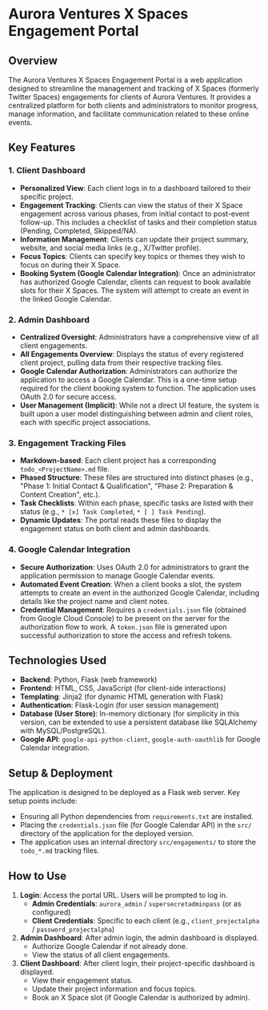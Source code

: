 # Aurora Ventures X Spaces Engagement Portal

## Overview

The Aurora Ventures X Spaces Engagement Portal is a web application designed to streamline the management and tracking of X Spaces (formerly Twitter Spaces) engagements for clients of Aurora Ventures. It provides a centralized platform for both clients and administrators to monitor progress, manage information, and facilitate communication related to these online events.

## Key Features

### 1. Client Dashboard
- **Personalized View**: Each client logs in to a dashboard tailored to their specific project.
- **Engagement Tracking**: Clients can view the status of their X Space engagement across various phases, from initial contact to post-event follow-up. This includes a checklist of tasks and their completion status (Pending, Completed, Skipped/NA).
- **Information Management**: Clients can update their project summary, website, and social media links (e.g., X/Twitter profile).
- **Focus Topics**: Clients can specify key topics or themes they wish to focus on during their X Space.
- **Booking System (Google Calendar Integration)**: Once an administrator has authorized Google Calendar, clients can request to book available slots for their X Spaces. The system will attempt to create an event in the linked Google Calendar.

### 2. Admin Dashboard
- **Centralized Oversight**: Administrators have a comprehensive view of all client engagements.
- **All Engagements Overview**: Displays the status of every registered client project, pulling data from their respective tracking files.
- **Google Calendar Authorization**: Administrators can authorize the application to access a Google Calendar. This is a one-time setup required for the client booking system to function. The application uses OAuth 2.0 for secure access.
- **User Management (Implicit)**: While not a direct UI feature, the system is built upon a user model distinguishing between admin and client roles, each with specific project associations.

### 3. Engagement Tracking Files
- **Markdown-based**: Each client project has a corresponding `todo_<ProjectName>.md` file.
- **Phased Structure**: These files are structured into distinct phases (e.g., "Phase 1: Initial Contact & Qualification", "Phase 2: Preparation & Content Creation", etc.).
- **Task Checklists**: Within each phase, specific tasks are listed with their status (e.g., `* [x] Task Completed`, `* [ ] Task Pending`).
- **Dynamic Updates**: The portal reads these files to display the engagement status on both client and admin dashboards.

### 4. Google Calendar Integration
- **Secure Authorization**: Uses OAuth 2.0 for administrators to grant the application permission to manage Google Calendar events.
- **Automated Event Creation**: When a client books a slot, the system attempts to create an event in the authorized Google Calendar, including details like the project name and client notes.
- **Credential Management**: Requires a `credentials.json` file (obtained from Google Cloud Console) to be present on the server for the authorization flow to work. A `token.json` file is generated upon successful authorization to store the access and refresh tokens.

## Technologies Used

- **Backend**: Python, Flask (web framework)
- **Frontend**: HTML, CSS, JavaScript (for client-side interactions)
- **Templating**: Jinja2 (for dynamic HTML generation with Flask)
- **Authentication**: Flask-Login (for user session management)
- **Database (User Store)**: In-memory dictionary (for simplicity in this version, can be extended to use a persistent database like SQLAlchemy with MySQL/PostgreSQL).
- **Google API**: `google-api-python-client`, `google-auth-oauthlib` for Google Calendar integration.

## Setup & Deployment

The application is designed to be deployed as a Flask web server. Key setup points include:
- Ensuring all Python dependencies from `requirements.txt` are installed.
- Placing the `credentials.json` file (for Google Calendar API) in the `src/` directory of the application for the deployed version.
- The application uses an internal directory `src/engagements/` to store the `todo_*.md` tracking files.

## How to Use

1.  **Login**: Access the portal URL. Users will be prompted to log in.
    *   **Admin Credentials**: `aurora_admin` / `supersecretadminpass` (or as configured)
    *   **Client Credentials**: Specific to each client (e.g., `client_projectalpha` / `password_projectalpha`)
2.  **Admin Dashboard**: After admin login, the admin dashboard is displayed.
    *   Authorize Google Calendar if not already done.
    *   View the status of all client engagements.
3.  **Client Dashboard**: After client login, their project-specific dashboard is displayed.
    *   View their engagement status.
    *   Update their project information and focus topics.
    *   Book an X Space slot (if Google Calendar is authorized by admin).

